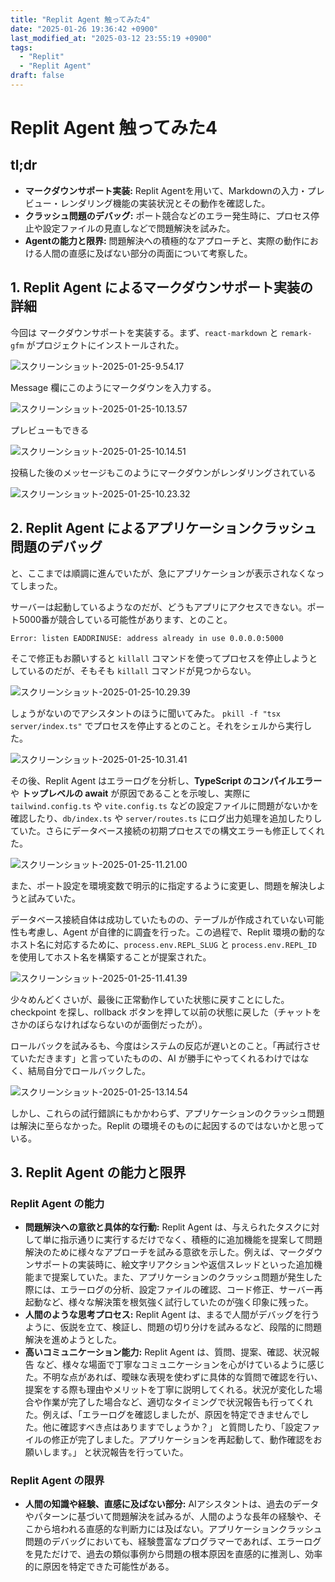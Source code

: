 ```yaml
---
title: "Replit Agent 触ってみた4"
date: "2025-01-26 19:36:42 +0900"
last_modified_at: "2025-03-12 23:55:19 +0900"
tags:
  - "Replit"
  - "Replit Agent"
draft: false
---
```

# Replit Agent 触ってみた4
## tl;dr
- **マークダウンサポート実装:** Replit Agentを用いて、Markdownの入力・プレビュー・レンダリング機能の実装状況とその動作を確認した。
- **クラッシュ問題のデバッグ:** ポート競合などのエラー発生時に、プロセス停止や設定ファイルの見直しなどで問題解決を試みた。
- **Agentの能力と限界:** 問題解決への積極的なアプローチと、実際の動作における人間の直感に及ばない部分の両面について考察した。

## 1. Replit Agent によるマークダウンサポート実装の詳細

今回は マークダウンサポートを実装する。まず、`react-markdown` と `remark-gfm` がプロジェクトにインストールされた。

![スクリーンショット-2025-01-25-9.54.17](/images/2025-01-26-replit-agent-first-look-4/スクリーンショット-2025-01-25-9.54.17.png)

Message 欄にこのようにマークダウンを入力する。

![スクリーンショット-2025-01-25-10.13.57](/images/2025-01-26-replit-agent-first-look-4/スクリーンショット-2025-01-25-10.13.57.png)

プレビューもできる

![スクリーンショット-2025-01-25-10.14.51](/images/2025-01-26-replit-agent-first-look-4/スクリーンショット-2025-01-25-10.14.51.png)

投稿した後のメッセージもこのようにマークダウンがレンダリングされている

![スクリーンショット-2025-01-25-10.23.32](/images/2025-01-26-replit-agent-first-look-4/スクリーンショット-2025-01-25-10.23.32.png)

## 2. Replit Agent によるアプリケーションクラッシュ問題のデバッグ

と、ここまでは順調に進んでいたが、急にアプリケーションが表示されなくなってしまった。

サーバーは起動しているようなのだが、どうもアプリにアクセスできない。ポート5000番が競合している可能性があります、とのこと。

```
Error: listen EADDRINUSE: address already in use 0.0.0.0:5000
```

そこで修正もお願いすると `killall` コマンドを使ってプロセスを停止しようとしているのだが、そもそも `killall` コマンドが見つからない。

![スクリーンショット-2025-01-25-10.29.39](/images/2025-01-26-replit-agent-first-look-4/スクリーンショット-2025-01-25-10.29.39.png)

しょうがないのでアシスタントのほうに聞いてみた。 `pkill -f "tsx server/index.ts"` でプロセスを停止するとのこと。それをシェルから実行した。

![スクリーンショット-2025-01-25-10.31.41](/images/2025-01-26-replit-agent-first-look-4/スクリーンショット-2025-01-25-10.31.41.png)

その後、Replit Agent はエラーログを分析し、**TypeScript のコンパイルエラー** や **トップレベルの await** が原因であることを示唆し、実際に `tailwind.config.ts` や `vite.config.ts` などの設定ファイルに問題がないかを確認したり、`db/index.ts` や `server/routes.ts` にログ出力処理を追加したりしていた。さらにデータベース接続の初期プロセスでの構文エラーも修正してくれた。

![スクリーンショット-2025-01-25-11.21.00](/images/2025-01-26-replit-agent-first-look-4/スクリーンショット-2025-01-25-11.21.00.png)

また、ポート設定を環境変数で明示的に指定するように変更し、問題を解決しようと試みていた。

データベース接続自体は成功していたものの、テーブルが作成されていない可能性も考慮し、Agent が自律的に調査を行った。この過程で、Replit 環境の動的なホスト名に対応するために、`process.env.REPL_SLUG` と `process.env.REPL_ID` を使用してホスト名を構築することが提案された。

![スクリーンショット-2025-01-25-11.41.39](/images/2025-01-26-replit-agent-first-look-4/スクリーンショット-2025-01-25-11.41.39.png)

少々めんどくさいが、最後に正常動作していた状態に戻すことにした。checkpoint を探し、rollback ボタンを押して以前の状態に戻した（チャットをさかのぼらなければならないのが面倒だったが）。

ロールバックを試みるも、今度はシステムの反応が遅いとのこと。「再試行させていただきます」と言っていたものの、AI が勝手にやってくれるわけではなく、結局自分でロールバックした。

![スクリーンショット-2025-01-25-13.14.54](/images/2025-01-26-replit-agent-first-look-4/スクリーンショット-2025-01-25-13.14.54.png)

しかし、これらの試行錯誤にもかかわらず、アプリケーションのクラッシュ問題は解決に至らなかった。Replit の環境そのものに起因するのではないかと思っている。

## 3. Replit Agent の能力と限界
### Replit Agent の能力

* **問題解決への意欲と具体的な行動:** Replit Agent は、与えられたタスクに対して単に指示通りに実行するだけでなく、積極的に追加機能を提案して問題解決のために様々なアプローチを試みる意欲を示した。例えば、マークダウンサポートの実装時に、絵文字リアクションや返信スレッドといった追加機能まで提案していた。また、アプリケーションのクラッシュ問題が発生した際には、エラーログの分析、設定ファイルの確認、コード修正、サーバー再起動など、様々な解決策を根気強く試行していたのが強く印象に残った。
* **人間のような思考プロセス:** Replit Agent は、まるで人間がデバッグを行うように、仮説を立て、検証し、問題の切り分けを試みるなど、段階的に問題解決を進めようとした。
* **高いコミュニケーション能力:** Replit Agent は、質問、提案、確認、状況報告 など、様々な場面で丁寧なコミュニケーションを心がけているように感じた。不明な点があれば、曖昧な表現を使わずに具体的な質問で確認を行い、提案をする際も理由やメリットを丁寧に説明してくれる。状況が変化した場合や作業が完了した場合など、適切なタイミングで状況報告も行ってくれた。例えば、「エラーログを確認しましたが、原因を特定できませんでした。他に確認すべき点はありますでしょうか？」 と質問したり、「設定ファイルの修正が完了しました。アプリケーションを再起動して、動作確認をお願いします。」 と状況報告を行っていた。

### Replit Agent の限界

*  **人間の知識や経験、直感に及ばない部分:** AIアシスタントは、過去のデータやパターンに基づいて問題解決を試みるが、人間のような長年の経験や、そこから培われる直感的な判断力には及ばない。アプリケーションクラッシュ問題のデバッグにおいても、経験豊富なプログラマーであれば、エラーログを見ただけで、過去の類似事例から問題の根本原因を直感的に推測し、効率的に原因を特定できた可能性がある。
